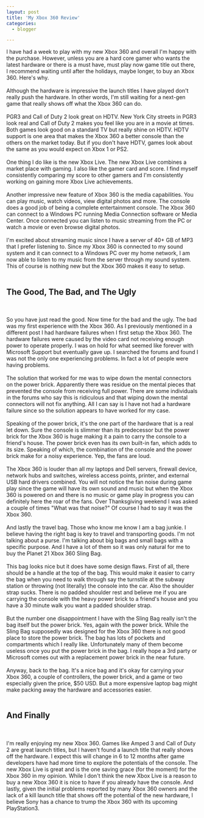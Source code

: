 ```yaml
---
layout: post
title: 'My Xbox 360 Review'
categories:
  - blogger

---
```


I have had a week to play with my new Xbox 360 and overall I'm happy with the purchase.  However, unless you are a hard core gamer who wants the latest hardware or there is a must have, must play now game title out there, I recommend waiting until after the holidays, maybe longer, to buy an Xbox 360.  Here's why.<br /><br />Although the hardware is impressive the launch titles I have played don't really push the hardware.  In other words, I'm still waiting for a next-gen game that really shows off what the Xbox 360 can do.  <br /><br />PGR3 and Call of Duty 2 look great on HDTV.  New York City streets in PGR3 look real and Call of Duty 2 makes you feel like you are in a movie at times.  Both games look good on a standard TV but really shine on HDTV.  HDTV support is one area that makes the Xbox 360 a better console than the others on the market today.  But if you don't have HDTV, games look about the same as you would expect on Xbox 1 or PS2.<br /><br />One thing I do like is the new Xbox Live.  The new Xbox Live combines a market place with gaming.  I also like the gamer card and score.  I find myself consistently comparing my score to other gamers and I'm consistently working on gaining more Xbox Live achievements.  <br /><br />Another impressive new feature of Xbox 360 is the media capabilities.  You can play music, watch videos, view digital photos and more.  The console does a good job of being a complete entertainment console.  The Xbox 360 can connect to a Windows PC running Media Connection software or Media Center.  Once connected you can listen to music streaming from the PC or watch a movie or even browse digital photos.  <br /><br />I'm excited about streaming music since I have a server of 40+ GB of MP3 that I prefer listening to.  Since my Xbox 360 is connected to my sound system and it can connect to a Windows PC over my home network, I am now able to listen to my music from the server through my sound system.  This of course is nothing new but the Xbox 360 makes it easy to setup.<br /><br /><h2>The Good, The Bad, and The Ugly</h2><br /><br />So you have just read the good.  Now time for the bad and the ugly.  The bad was my first experience with the Xbox 360.  As I previously mentioned in a different post I had hardware failures when I first setup the Xbox 360.  The hardware failures were caused by the video card not receiving enough power to operate properly.  I was on hold for what seemed like forever with Microsoft Support but eventually gave up.  I searched the forums and found I was not the only one experiencing problems.  In fact a lot of people were having problems.<br /><br />The solution that worked for me was to wipe down the mental connectors on the power brick.  Apparently there was residue on the mental pieces that prevented the console from receiving full power.  There are some individuals in the forums who say this is ridiculous and that wiping down the mental connectors will not fix anything.  All I can say is I have not had a hardware failure since so the solution appears to have worked for my case.<br /><br />Speaking of the power brick, it's the one part of the hardware that is a real let down.  Sure the console is slimmer than its predecessor but the power brick for the Xbox 360 is huge making it a pain to carry the console to a friend's house.  The power brick even has its own built-in fan, which adds to its size.  Speaking of which, the combination of the console and the power brick make for a noisy experience.  Yep, the fans are loud.  <br /><br />The Xbox 360 is louder than all my laptops and Dell servers, firewall device, network hubs and switches, wireless access points, printer, and external USB hard drivers combined.  You will not notice the fan noise during game play since the game will have its own sound and music but when the Xbox 360 is powered on and there is no music or game play in progress you can definitely here the roar of the fans.  Over Thanksgiving weekend I was asked a couple of times "What was that noise?"  Of course I had to say it was the Xbox 360.<br /><br />And lastly the travel bag.  Those who know me know I am a bag junkie.  I believe having the right bag is key to travel and transporting goods.  I'm not talking about a purse.  I'm talking about big bags and small bags with a specific purpose.  And I have a lot of them so it was only natural for me to buy the Planet 21 Xbox 360 Sling Bag.<br /><br />This bag looks nice but it does have some design flaws.  First of all, there should be a handle at the top of the bag.  This would make it easier to carry the bag when you need to walk through say the turnstile at the subway station or throwing (not literally) the console into the car.  Also the shoulder strap sucks.  There is no padded shoulder rest and believe me if you are carrying the console with the heavy power brick to a friend's house and you have a 30 minute walk you want a padded shoulder strap.<br /><br />But the number one disappointment I have with the Sling Bag really isn't the bag itself but the power brick.  Yes, again with the power brick.  While the Sling Bag supposedly was designed for the Xbox 360 there is not good place to store the power brick.  The bag has lots of pockets and compartments which I really like.  Unfortunately many of them become useless once you put the power brick in the bag.  I really hope a 3rd party or Microsoft comes out with a replacement power brick in the near future.<br /><br />Anyway, back to the bag.  It's a nice bag and it's okay for carrying your Xbox 360, a couple of controllers, the power brick, and a game or two especially given the price, $50 USD.  But a more expensive laptop bag might make packing away the hardware and accessories easier.<br /><br /><h2>And Finally</h2><br /><br />I'm really enjoying my new Xbox 360.  Games like Amped 3 and Call of Duty 2 are great launch titles, but I haven't found a launch title that really shows off the hardware.  I expect this will change in 6 to 12 months after game developers have had more time to explore the potentials of the console.  The new Xbox Live is great and is the one saving grace (for the moment) for the Xbox 360 in my opinion.  While I don't think the new Xbox Live is a reason to buy a new Xbox 360 it is nice to have if you already have the console.  And lastly, given the initial problems reported by many Xbox 360 owners and the lack of a kill launch title that shows off the potential of the new hardware, I believe Sony has a chance to trump the Xbox 360 with its upcoming PlayStation3.
